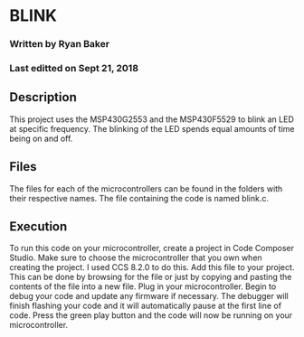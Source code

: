 # BLINK
### Written by Ryan Baker
### Last editted on Sept 21, 2018
## Description
This project uses the MSP430G2553 and the MSP430F5529 to blink an LED at specific frequency.
The blinking of the LED spends equal amounts of time being on and off.
## Files
The files for each of the microcontrollers can be found in the folders with their respective names. The file containing the code is named blink.c.
## Execution
To run this code on your microcontroller, create a project in Code Composer Studio. Make sure to choose the microcontroller that you own when creating the project. I used CCS 8.2.0 to do this. Add this file to your project. This can be done by browsing for the file or just by copying and pasting the contents of the file into a new file. Plug in your microcontroller. Begin to debug your code and update any firmware if necessary. The debugger will finish flashing your code and it will automatically pause at the first line of code. Press the green play button and the code will now be running on your microcontroller.